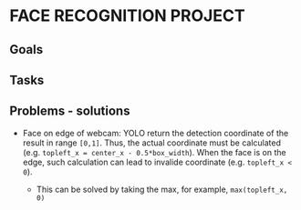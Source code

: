 # FACE RECOGNITION PROJECT

## Goals

## Tasks

## Problems - solutions
- Face on edge of webcam: YOLO return the detection coordinate of the result in range `[0,1]`.
Thus, the actual coordinate must be calculated (e.g. `topleft_x = center_x - 0.5*box_width`). When the face is on the edge, such calculation can lead to invalide coordinate (e.g. `topleft_x < 0`). 

    - This can be solved by taking the max, for example, `max(topleft_x, 0)`

